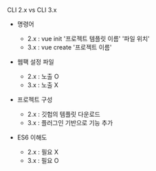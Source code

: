 CLI 2.x vs CLI 3.x

- 명령어
  - 2.x : vue init '프로젝트 템플릿 이름' '파일 위치'
  - 3.x : vue create '프로젝트 이름'
  
- 웹팩 설정 파일
  - 2.x : 노출 O
  - 3.x : 노출 X
  
- 프로젝트 구성
  - 2.x : 깃헙의 템플릿 다운로드
  - 3.x : 플러그인 기반으로 기능 추가
  
- ES6 이해도
  - 2.x : 필요 X
  - 3.x : 필요 O